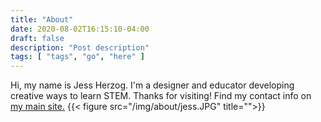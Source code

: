 ```yaml
---
title: "About"
date: 2020-08-02T16:15:10-04:00
draft: false
description: "Post description"
tags: [ "tags", "go", "here" ]
---
```

Hi, my name is Jess Herzog.  I'm a designer and educator developing creative ways to learn STEM.  Thanks for visiting!  Find my contact info on [my main site.](http://jessica-herzog.com/)
{{< figure src="/img/about/jess.JPG" title="">}}


